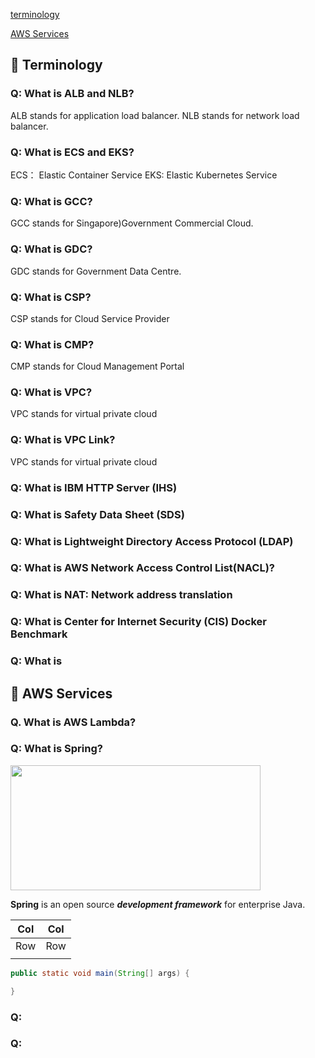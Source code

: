 [terminology](#terminology)

[AWS Services](#service)


## 📖 Terminology <div id="terminology"></div>

### Q: What is ALB and NLB?
ALB stands for application load balancer.
NLB stands for network load balancer.

### Q: What is  ECS and EKS?
ECS： Elastic Container Service
EKS: Elastic Kubernetes Service

### Q: What is GCC? 
GCC stands for Singapore)Government Commercial Cloud.

### Q: What is GDC?
GDC stands for Government Data Centre.

### Q: What is CSP?
CSP stands for Cloud Service Provider

### Q: What is CMP?
CMP stands for Cloud Management Portal

### Q: What is VPC?
VPC stands for virtual private cloud 

### Q: What is VPC Link?
VPC stands for virtual private cloud 


### Q: What is IBM HTTP Server (IHS)

### Q: What is Safety Data Sheet (SDS)

### Q: What is Lightweight Directory Access Protocol (LDAP)

### Q: What is AWS Network Access Control List(NACL)?

### Q: What is NAT: Network address translation

### Q: What is Center for Internet Security (CIS) Docker Benchmark


### Q: What is 


## 📖 AWS Services <div id="service"></div>


### Q. What is AWS Lambda?



### Q: What is Spring?

<img src="" height="200" width="400" />

**Spring** is an open source ***development framework*** for enterprise Java.

| Col | Col |
| -- | -- |
| Row | Row |
|    |    |

```Java
public static void main(String[] args) {

}
```

### Q: 

### Q: 


